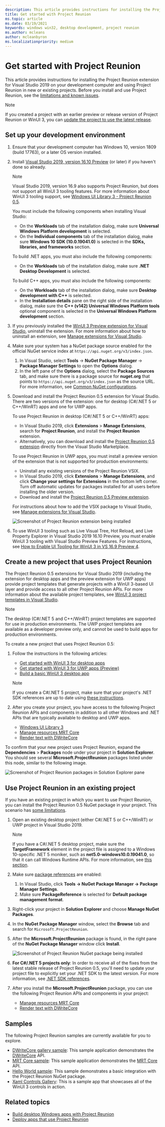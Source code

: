 ```yaml
---
description: This article provides instructions for installing the Project Reunion extension for Visual Studio 2019 on your development computer and using Project Reunion in new or existing projects.
title: Get started with Project Reunion
ms.topic: article
ms.date: 03/19/2021
keywords: windows win32, desktop development, project reunion
ms.author: mcleans
author: mcleanbyron
ms.localizationpriority: medium
---
```


# Get started with Project Reunion

This article provides instructions for installing the Project Reunion extension for Visual Studio 2019 on your development computer and using Project Reunion in new or existing projects. Before you install and use Project Reunion, see the [limitations and known issues](index.md#limitations-and-known-issues).

> [!NOTE]
> If you created a project with an earlier preview or release version of Project Reunion or WinUI 3, you can [update the project to use the latest release](update-existing-projects-to-the-latest-release.md).

## Set up your development environment

1. Ensure that your development computer has Windows 10, version 1809 (build 17763), or a later OS version installed.

2. Install [Visual Studio 2019, version 16.10 Preview](https://visualstudio.microsoft.com/vs/preview/) (or later) if you haven't done so already.

    > [!NOTE]
    > Visual Studio 2019, version 16.9 also supports Project Reunion, but does not support all WinUI 3 tooling features. For more information about WinUI 3 tooling support, see [Windows UI Library 3 - Project Reunion 0.5](../winui/winui3/index.md).

    You must include the following components when installing Visual Studio:
    - On the **Workloads** tab of the installation dialog, make sure **Universal Windows Platform development** is selected.
    - On the **Individual components** tab of the installation dialog, make sure **Windows 10 SDK (10.0.19041.0)** is selected in the **SDKs, libraries, and frameworks** section.

    To build .NET apps, you must also include the following components:
    - On the **Workloads** tab of the installation dialog, make sure **.NET Desktop Development** is selected.

    To build C++ apps, you must also include the following components:
    - On the **Workloads** tab of the installation dialog, make sure **Desktop development with C++** is selected.
    - In the **Installation details** pane on the right side of the installation dialog, make sure the **C++ (v142) Universal Windows Platform tools** optional component is selected in the **Universal Windows Platform development** section.

3. If you previously installed the [WinUI 3 Preview extension for Visual Studio](https://marketplace.visualstudio.com/items?itemName=Microsoft-WinUI.WinUIProjectTemplates), uninstall the extension. For more information about how to uninstall an extension, see [Manage extensions for Visual Studio](/visualstudio/ide/finding-and-using-visual-studio-extensions).

4. Make sure your system has a NuGet package source enabled for the official NuGet service index at `https://api.nuget.org/v3/index.json`. 

    1. In Visual Studio, select **Tools** -> **NuGet Package Manager** -> **Package Manager Settings** to open the **Options** dialog. 
    2. In the left pane of the **Options** dialog, select the **Package Sources** tab, and make sure there is a package source for **nuget.org** that points to `https://api.nuget.org/v3/index.json` as the source URL. For more information, see [Common NuGet configurations](/nuget/consume-packages/configuring-nuget-behavior).

5. Download and install the Project Reunion 0.5 extension for Visual Studio. There are two versions of the extension: one for desktop (C#/.NET 5 or C++/WinRT) apps and one for UWP apps.

    To use Project Reunion in desktop (C#/.NET 5 or C++/WinRT) apps:
    - In Visual Studio 2019, click **Extensions** > **Manage Extensions**, search for **Project Reunion**, and install the **Project Reunion** extension.
    - Alternatively, you can download and install the [Project Reunion 0.5 extension](https://marketplace.visualstudio.com/items?itemName=ProjectReunion.MicrosoftProjectReunion) directly from the Visual Studio Marketplace.

    To use Project Reunion in UWP apps, you must install a preview version of the extension that is not supported for production environments:
    - Uninstall any existing versions of the Project Reunion VSIX.
    - In Visual Studio 2019, click **Extensions** > **Manage Extensions**, and click **Change your settings for Extensions** in the bottom left corner. Turn off automatic updates for packages installed for all users before installing the older version.
    - Download and install the [Project Reunion 0.5 Preview extension](https://download.microsoft.com/download/9/9/8/9981a84b-8fd8-4645-9dce-c62761601f17/ProjectReunion.Extension.vsix).

    For instructions about how to add the VSIX package to Visual Studio, see [Manage extensions for Visual Studio](/visualstudio/ide/finding-and-using-visual-studio-extensions).

    ![Screenshot of Project Reunion extension being installed](images/reunion-extension-install.png)

6. To use WinUI 3 tooling such as Live Visual Tree, Hot Reload, and Live Property Explorer in Visual Studio 2019 16.10 Preview, you must enable WinUI 3 tooling with Visual Studio Preview Features. For instructions, see [How to Enable UI Tooling for WinUI 3 in VS 16.9 Preview 4](https://github.com/microsoft/microsoft-ui-xaml/issues/4140).

## Create a new project that uses Project Reunion

The Project Reunion 0.5 extensions for Visual Studio 2019 (including the extension for desktop apps and the preview extension for UWP apps) provide project templates that generate projects with a WinUI 3-based UI layer and provide access to all other Project Reunion APIs. For more information about the available project templates, see [WinUI 3 project templates in Visual Studio](..\winui\winui3\winui-project-templates-in-visual-studio.md).

> [!NOTE]
> The desktop (C#/.NET 5 and C++/WinRT) project templates are supported for use in production environments. The UWP project templates are available as a developer preview only, and cannot be used to build apps for production environments.

To create a new project that uses Project Reunion 0.5:

1. Follow the instructions in the following articles:

    - [Get started with WinUI 3 for desktop apps](..\winui\winui3\get-started-winui3-for-desktop.md)
    - [Get started with WinUI 3 for UWP apps (Preview)](..\winui\winui3\get-started-winui3-for-uwp.md)
    - [Build a basic WinUI 3 desktop app](..\winui\winui3\desktop-build-basic-winui3-app.md)

    > [!NOTE]
    > If you create a C#/.NET 5 project, make sure that your project's .NET SDK references are up to date using [these instructions](index.md#net-sdk-references).

2. After you create your project, you have access to the following Project Reunion APIs and components in addition to all other Windows and .NET APIs that are typically available to desktop and UWP apps.

    - [Windows UI Library 3](../winui/winui3/index.md)
    - [Manage resources MRT Core](mrtcore/mrtcore-overview.md)
    - [Render text with DWriteCore](dwritecore.md)

To confirm that your new project uses Project Reunion, expand the **Dependencies** > **Packages** node under your project in **Solution Explorer**. You should see several **Microsoft.ProjectReunion** packages listed under this node, similar to the following image.

![Screenshot of Project Reunion packages in Solution Explorer pane](images/reunion-packages.png)

## Use Project Reunion in an existing project

If you have an existing project in which you want to use Project Reunion, you can install the Project Reunion 0.5 NuGet package in your project. This scenario has [some limitations](index.md#using-the-project-reunion-nuget-package-in-existing-projects).

1. Open an existing desktop project (either C#/.NET 5 or C++/WinRT) or UWP project in Visual Studio 2019.

    > [!NOTE]
    > If you have a C#/.NET 5 desktop project, make sure the **TargetFramework** element in the project file is assigned to a Windows 10-specific .NET 5 moniker, such as **net5.0-windows10.0.19041.0**, so that it can call Windows Runtime APIs. For more information, see [this section](../../apps/desktop/modernize/desktop-to-uwp-enhance.md#net-5-use-the-target-framework-moniker-option).

2. Make sure [package references](/nuget/consume-packages/package-references-in-project-files) are enabled:

    1. In Visual Studio, click **Tools -> NuGet Package Manager -> Package Manager Settings**.
    2. Make sure **PackageReference** is selected for **Default package management format**.

3. Right-click your project in **Solution Explorer** and choose **Manage NuGet Packages**.

4. In the **NuGet Package Manager** window, select the **Browse** tab and search for `Microsoft.ProjectReunion`.

5. After the **Microsoft.ProjectReunion** package is found, in the right pane of the **NuGet Package Manager** window click **Install**.

    ![Screenshot of Project Reunion NuGet package being installed](images/reunion-nuget-install.png)

6. **For C#/.NET 5 projects only**: In order to receive all of the fixes from the latest stable release of Project Reunion 0.5, you'll need to update your project file to explicitly set your .NET SDK to the latest version. For more information, see [.NET SDK references](index.md#net-sdk-references).

7. After you install the **Microsoft.ProjectReunion** package, you can use the following Project Reunion APIs and components in your project:

    - [Manage resources MRT Core](mrtcore/mrtcore-overview.md)
    - [Render text with DWriteCore](dwritecore.md)

## Samples

The following Project Reunion samples are currently available for you to explore.

- [DWriteCore gallery sample](https://github.com/microsoft/Project-Reunion-Samples/tree/main/DWriteCore/DWriteCoreGallery): This sample application demonstrates the [DWriteCore](dwritecore.md) API.
- [MRT Core sample](https://github.com/microsoft/Project-Reunion-Samples/tree/main/MrtCore): This sample application demonstrates the [MRT Core](mrtcore/mrtcore-overview.md) API.
- [Hello World sample](https://github.com/microsoft/Project-Reunion-Samples/tree/main/HelloWorld/reunioncppdesktopsampleapp): This sample demonstrates a basic integration with the Project Reunion NuGet package.
- [Xaml Controls Gallery](https://aka.ms/winui3/xcg): This is a sample app that showcases all of the WinUI 3 controls in action. 

## Related topics

- [Build desktop Windows apps with Project Reunion](index.md)
- [Deploy apps that use Project Reunion](deploy-apps-that-use-project-reunion.md)
